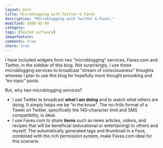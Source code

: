 ```yaml
---
layout: post
title: Microblogging with Twitter & Faves
description: "Microblogging with Twitter & Faves."
modified: 2008-05-09
category: 
tags: [hosted software]
imagefeature:
comments: true
share: true
---
```

I have included widgets from two “microblogging” services, Faves.com and Twitter, in the sidebar of this blog. Not surprisingly, I use these microblogging services to broadcast “stream of consciousness” thoughts whereas I plan to use this blog for hopefully more thought provoking and “on-topic” posts.

But, why *two* microblogging services?

- I use Twitter to broadcast **what I am doing** and to watch what others are doing.  It simply helps me be “in the know”.  The no-frills format of a Tweet on Twitter, specifically the 140-character limit and SMS compatibility, is ideal.
- I use Faves.com to share **items** such as news articles, videos, and recipes that will be beneficial (educational or entertaining) to others and myself.  The automatically generated tags and thumbnail in a Fave, combined with the rich permission system, make Faves.com ideal for this scenario.